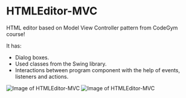 # HTMLEditor-MVC
HTML editor based on Model View Controller pattern from CodeGym course!

It has: 
- Dialog boxes.
- Used classes from the Swing library.
- Interactions between program component with the help of events, listeners and actions.

![Image of HTMLEditor-MVC](https://github.com/brus5/HTMLEditor-MVC/blob/master/screen1.png?raw=true)
![Image of HTMLEditor-MVC](https://github.com/brus5/HTMLEditor-MVC/blob/master/screen2.png?raw=true)
